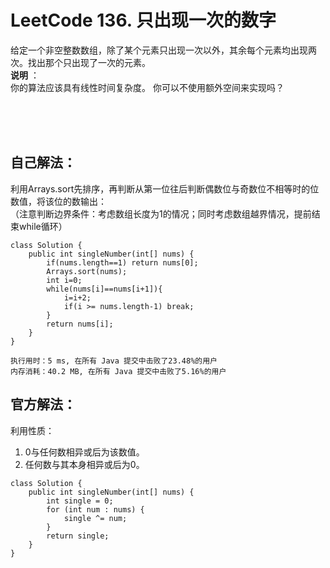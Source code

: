 #    LeetCode 136. 只出现一次的数字

给定一个非空整数数组，除了某个元素只出现一次以外，其余每个元素均出现两次。找出那个只出现了一次的元素。</br>
**说明** ：</br>
你的算法应该具有线性时间复杂度。 你可以不使用额外空间来实现吗？</br>

</br></br></br>

##    自己解法：
利用Arrays.sort先排序，再判断从第一位往后判断偶数位与奇数位不相等时的位数值，将该位的数输出：</br>
（注意判断边界条件：考虑数组长度为1的情况；同时考虑数组越界情况，提前结束while循环）</br>
```
class Solution {
    public int singleNumber(int[] nums) {
        if(nums.length==1) return nums[0];
        Arrays.sort(nums);
        int i=0;
        while(nums[i]==nums[i+1]){
            i=i+2;
            if(i >= nums.length-1) break;
        }
        return nums[i];
    }
}
```
```
执行用时：5 ms, 在所有 Java 提交中击败了23.48%的用户
内存消耗：40.2 MB, 在所有 Java 提交中击败了5.16%的用户
```

##    官方解法：
利用性质：</br>
1. 0与任何数相异或后为该数值。</br>
2. 任何数与其本身相异或后为0。
```
class Solution {
    public int singleNumber(int[] nums) {
        int single = 0;
        for (int num : nums) {
            single ^= num;
        }
        return single;
    }
}
```
